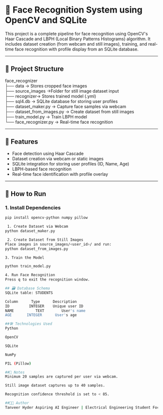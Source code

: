 # 🎯 Face Recognition System using OpenCV and SQLite

This project is a complete pipeline for face recognition using OpenCV's Haar Cascade and LBPH (Local Binary Patterns Histograms) algorithm. It includes dataset creation (from webcam and still images), training, and real-time face recognition with profile display from an SQLite database.

---

## 📁 Project Structure

face_recognizer <br>
├── data -> Stores cropped face images  <br>
├── source_images ->Folder for still image dataset input   <br>
├── recognizer-> Stores trained model (.yml)  <br>
├── sql4.db -> SQLite database for storing user profiles <br>
├── dataset_maker.py -> Capture face samples via webcam <br>
├── dataset_from_images.py -> Create dataset from still images <br>
├── train_model.py -> Train LBPH model  <br>
└── face_recognizer.py -> Real-time face recognition <br>


---

## 🧠 Features

- Face detection using Haar Cascade
- Dataset creation via webcam or static images
- SQLite integration for storing user profiles (ID, Name, Age)
- LBPH-based face recognition
- Real-time face identification with profile overlay

---

## 🚀 How to Run

### 1. Install Dependencies

```bash
pip install opencv-python numpy pillow

 1. Create Dataset via Webcam
python dataset_maker.py

 2. Create Dataset from Still Images
Place images in source_images/<user_id>/ and run:
python dataset_from_images.py

3. Train the Model

python train_model.py

4. Run Face Recognition
Press q to exit the recognition window.

## 🗃️ Database Schema
SQLite table: STUDENTS

Column  	Type	  Description
ID	       INTEGER	  Unique user ID
NAME	      TEXT	      User's name
AGE	      INTEGER	   User's age

##🛠️ Technologies Used
Python

OpenCV

SQLite

NumPy

PIL (Pillow)

##📌 Notes
Minimum 20 samples are captured per user via webcam.

Still image dataset captures up to 40 samples.

Recognition confidence threshold is set to < 85.

##👨‍💻 Author
Tanveer Hyder Aspiring AI Engineer | Electrical Engineering Student Focused on ethical AI and real-world applications.

